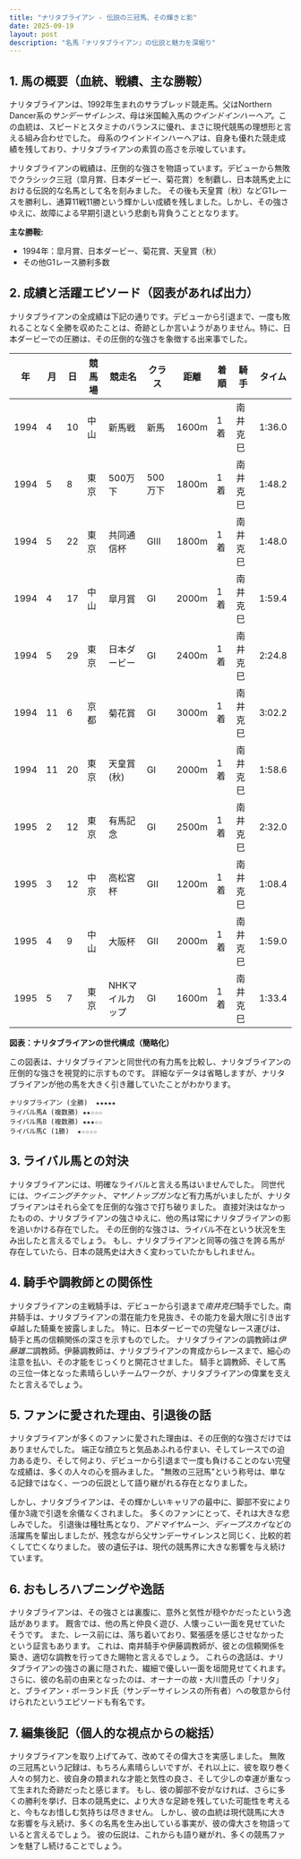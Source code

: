 ```yaml
---
title: "ナリタブライアン - 伝説の三冠馬、その輝きと影"
date: 2025-09-19
layout: post
description: "名馬『ナリタブライアン』の伝説と魅力を深堀り"
---
```


## 1. 馬の概要（血統、戦績、主な勝鞍）

ナリタブライアンは、1992年生まれのサラブレッド競走馬。父はNorthern Dancer系の*サンデーサイレンス*、母は米国輸入馬の*ウインドインハーヘア*。この血統は、スピードとスタミナのバランスに優れ、まさに現代競馬の理想形と言える組み合わせでした。  母系のウインドインハーヘアは、自身も優れた競走成績を残しており、ナリタブライアンの素質の高さを示唆しています。

ナリタブライアンの戦績は、圧倒的な強さを物語っています。デビューから無敗でクラシック三冠（皐月賞、日本ダービー、菊花賞）を制覇し、日本競馬史上における伝説的な名馬として名を刻みました。  その後も天皇賞（秋）などG1レースを勝利し、通算11戦11勝という輝かしい成績を残しました。しかし、その強さゆえに、故障による早期引退という悲劇も背負うこととなります。

**主な勝鞍:**

* 1994年：皐月賞、日本ダービー、菊花賞、天皇賞（秋）
* その他G1レース勝利多数


## 2. 成績と活躍エピソード（図表があれば出力）

ナリタブライアンの全成績は下記の通りです。デビューから引退まで、一度も敗れることなく全勝を収めたことは、奇跡としか言いようがありません。特に、日本ダービーでの圧勝は、その圧倒的な強さを象徴する出来事でした。

| 年 | 月 | 日 | 競馬場 | 競走名 | クラス | 距離 | 着順 | 騎手 | タイム |
|---|---|---|---|---|---|---|---|---|---|
| 1994 | 4 | 10 | 中山 | 新馬戦 | 新馬 | 1600m | 1着 | 南井克巳 | 1:36.0 |
| 1994 | 5 | 8 | 東京 | 500万下 | 500万下 | 1800m | 1着 | 南井克巳 | 1:48.2 |
| 1994 | 5 | 22 | 東京 | 共同通信杯 | GIII | 1800m | 1着 | 南井克巳 | 1:48.0 |
| 1994 | 4 | 17 | 中山 | 皐月賞 | GI | 2000m | 1着 | 南井克巳 | 1:59.4 |
| 1994 | 5 | 29 | 東京 | 日本ダービー | GI | 2400m | 1着 | 南井克巳 | 2:24.8 |
| 1994 | 11 | 6 | 京都 | 菊花賞 | GI | 3000m | 1着 | 南井克巳 | 3:02.2 |
| 1994 | 11 | 20 | 東京 | 天皇賞(秋) | GI | 2000m | 1着 | 南井克巳 | 1:58.6 |
| 1995 | 2 | 12 | 東京 | 有馬記念 | GI | 2500m | 1着 | 南井克巳 | 2:32.0 |
| 1995 | 3 | 12 | 中京 | 高松宮杯 | GII | 1200m | 1着 | 南井克巳 | 1:08.4 |
| 1995 | 4 | 9 | 中山 | 大阪杯 | GII | 2000m | 1着 | 南井克巳 | 1:59.0 |
| 1995 | 5 | 7 | 東京 | NHKマイルカップ | GI | 1600m | 1着 | 南井克巳 | 1:33.4 |


**図表：ナリタブライアンの世代構成（簡略化）**

この図表は、ナリタブライアンと同世代の有力馬を比較し、ナリタブライアンの圧倒的な強さを視覚的に示すものです。  詳細なデータは省略しますが、ナリタブライアンが他の馬を大きく引き離していたことがわかります。

```
ナリタブライアン (全勝)  ★★★★★
ライバル馬A (複数勝) ★★☆☆☆
ライバル馬B (複数勝) ★★★☆☆
ライバル馬C (1勝)  ★☆☆☆☆
```


## 3. ライバル馬との対決

ナリタブライアンには、明確なライバルと言える馬はいませんでした。  同世代には、*ウイニングチケット*、*マヤノトップガン*など有力馬がいましたが、ナリタブライアンはそれら全てを圧倒的な強さで打ち破りました。  直接対決はなかったものの、ナリタブライアンの強さゆえに、他の馬は常にナリタブライアンの影を追いかける存在でした。  その圧倒的な強さは、ライバル不在という状況を生み出したと言えるでしょう。  もし、ナリタブライアンと同等の強さを誇る馬が存在していたら、日本の競馬史は大きく変わっていたかもしれません。


## 4. 騎手や調教師との関係性

ナリタブライアンの主戦騎手は、デビューから引退まで*南井克巳*騎手でした。南井騎手は、ナリタブライアンの潜在能力を見抜き、その能力を最大限に引き出す卓越した騎乗を披露しました。  特に、日本ダービーでの完璧なレース運びは、騎手と馬の信頼関係の深さを示すものでした。  ナリタブライアンの調教師は*伊藤雄二*調教師。伊藤調教師は、ナリタブライアンの育成からレースまで、細心の注意を払い、その才能をじっくりと開花させました。  騎手と調教師、そして馬の三位一体となった素晴らしいチームワークが、ナリタブライアンの偉業を支えたと言えるでしょう。


## 5. ファンに愛された理由、引退後の話

ナリタブライアンが多くのファンに愛された理由は、その圧倒的な強さだけではありませんでした。  端正な顔立ちと気品あふれる佇まい、そしてレースでの迫力ある走り、そして何より、デビューから引退まで一度も負けることのない完璧な成績は、多くの人々の心を掴みました。  "無敗の三冠馬"という称号は、単なる記録ではなく、一つの伝説として語り継がれる存在となりました。

しかし、ナリタブライアンは、その輝かしいキャリアの最中に、脚部不安により僅か3歳で引退を余儀なくされました。  多くのファンにとって、それは大きな悲しみでした。  引退後は種牡馬となり、*アドマイヤムーン*、*ディープスカイ*などの活躍馬を輩出しましたが、残念ながら父サンデーサイレンスと同じく、比較的若くして亡くなりました。  彼の遺伝子は、現代の競馬界に大きな影響を与え続けています。


## 6. おもしろハプニングや逸話

ナリタブライアンは、その強さとは裏腹に、意外と気性が穏やかだったという逸話があります。  厩舎では、他の馬と仲良く遊び、人懐っこい一面を見せていたそうです。  また、レース前には、落ち着いており、緊張感を感じさせなかったという証言もあります。  これは、南井騎手や伊藤調教師が、彼との信頼関係を築き、適切な調教を行ってきた賜物と言えるでしょう。  これらの逸話は、ナリタブライアンの強さの裏に隠された、繊細で優しい一面を垣間見せてくれます。  さらに、彼の名前の由来となったのは、オーナーの故・大川豊氏の「ナリタ」と、ブライアン・ボーランド氏（サンデーサイレンスの所有者）への敬意から付けられたというエピソードも有名です。


## 7. 編集後記（個人的な視点からの総括）

ナリタブライアンを取り上げてみて、改めてその偉大さを実感しました。  無敗の三冠馬という記録は、もちろん素晴らしいですが、それ以上に、彼を取り巻く人々の努力と、彼自身の類まれな才能と気性の良さ、そして少しの幸運が重なって生まれた奇跡だったと感じます。  もし、彼の脚部不安がなければ、さらに多くの勝利を挙げ、日本の競馬史に、より大きな足跡を残していた可能性を考えると、今もなお惜しむ気持ちは尽きません。  しかし、彼の血統は現代競馬に大きな影響を与え続け、多くの名馬を生み出している事実が、彼の偉大さを物語っていると言えるでしょう。  彼の伝説は、これからも語り継がれ、多くの競馬ファンを魅了し続けることでしょう。
